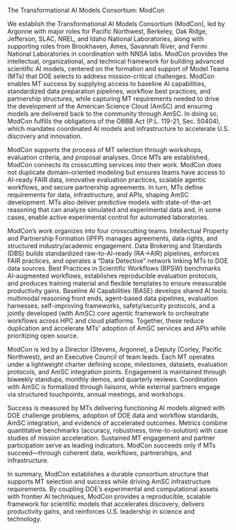 The Transformational AI Models Consortium: ModCon  

We establish the Transformational AI Models Consortium (ModCon), led by Argonne with major roles for Pacific Northwest, Berkeley, Oak Ridge, Jefferson, SLAC, NREL, and Idaho National Laboratories, along with supporting roles from Brookhaven, Ames, Savannah River, and Fermi National Laboratories in coordination with NNSA labs. ModCon provides the intellectual, organizational, and technical framework for building advanced scientific AI models, centered on the formation and support of Model Teams (MTs) that DOE selects to address mission-critical challenges. ModCon enables MT success by supplying access to baseline AI capabilities, standardized data preparation pipelines, workflow best practices, and partnership structures, while capturing MT requirements needed to drive the development of the American Science Cloud (AmSC) and ensuring models are delivered back to the community through AmSC. In doing so, ModCon fulfills the obligations of the OBBB Act (P.L. 119-21, Sec. 50404), which mandates coordinated AI models and infrastructure to accelerate U.S. discovery and innovation.  

ModCon supports the process of MT selection through workshops, evaluation criteria, and proposal analyses. Once MTs are established, ModCon connects its crosscutting services into their work. ModCon does not duplicate domain-oriented modeling but ensures teams have access to AI-ready FAIR data, innovative evaluation practices, scalable agentic workflows, and secure partnership agreements. In turn, MTs define requirements for data, infrastructure, and APIs, shaping AmSC development. MTs also deliver predictive models with state-of-the-art reasoning that can analyze simulated and experimental data and, in some cases, enable active experimental control for automated laboratories.  

ModCon’s work organizes into four crosscutting teams. Intellectual Property and Partnership Formation (IPFP) manages agreements, data rights, and structured industry/academic engagement. Data Brokering and Standards (DBS) builds standardized raw-to-AI-ready (RA→AIR) pipelines, enforces FAIR practices, and operates a “Data Detective” network linking MTs to DOE data sources. Best Practices in Scientific Workflows (BPSW) benchmarks AI-augmented workflows, establishes reproducible evaluation protocols, and produces training material and flexible templates to ensure measurable productivity gains. Baseline AI Capabilities (BASE) develops shared AI tools: multimodal reasoning front ends, agent-based data pipelines, evaluation harnesses, self-improving frameworks, safety/security protocols, and a jointly developed (with AmSC) core agentic framework to orchestrate workflows across HPC and cloud platforms. Together, these reduce duplication and accelerate MTs' adoption of AmSC services and APIs while prioritizing open source. 

ModCon is led by a Director (Stevens, Argonne), a Deputy (Corley, Pacific Northwest), and an Executive Council of team leads. Each MT operates under a lightweight charter defining scope, milestones, datasets, evaluation protocols, and AmSC integration points. Engagement is maintained through biweekly standups, monthly demos, and quarterly reviews. Coordination with AmSC is formalized through liaisons, while external partners engage via structured touchpoints, annual meetings, and workshops.

Success is measured by MTs delivering functioning AI models aligned with DOE challenge problems, adoption of DOE data and workflow standards, AmSC integration, and evidence of accelerated outcomes. Metrics combine quantitative benchmarks (accuracy, robustness, time-to-solution) with case studies of mission acceleration. Sustained MT engagement and partner participation serve as leading indicators. ModCon succeeds only if MTs succeed—through coherent data, workflows, partnerships, and infrastructure.

In summary, ModCon establishes a durable consortium structure that supports MT selection and success while driving AmSC infrastructure requirements. By coupling DOE’s experimental and computational assets with frontier AI techniques, ModCon provides a reproducible, scalable framework for scientific models that accelerates discovery, delivers productivity gains, and reinforces U.S. leadership in science and technology.
